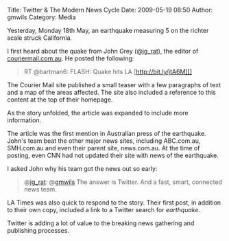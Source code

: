 Title: Twitter & The Modern News Cycle
Date: 2009-05-19 08:50
Author: gmwils
Category: Media

Yesterday, Monday 18th May, an earthquake measuring 5 on the richter
scale struck California.

I first heard about the quake from John Grey (@[jg\_rat][]), the editor
of [couriermail.com.au][]. He posted the following:

> RT @bartman6: FLASH: Quake hits LA [http://bit.ly/jtA6M][]

The Courier Mail site published a small teaser with a few paragraphs of
text and a map of the areas affected. The site also included a reference
to this content at the top of their homepage.

As the story unfolded, the article was expanded to include more
information.

The article was the first mention in Australian press of the earthquake.
John's team beat the other major news sites, including ABC.com.au,
SMH.com.au and even their parent site, news.com.au. At the time of
posting, even CNN had not updated their site with news of the
earthquake.

I asked John why his team got the news out so early:

> @[jg\_rat][]: @[gmwils][] The answer is Twitter. And a fast, smart,
> connected news team.

LA Times was also quick to respond to the story. Their first post, in
addition to their own copy, included a link to a Twitter search for
*earthquake*.

Twitter is adding a lot of value to the breaking news gathering and
publishing processes.

  [jg\_rat]: http://twitter.com/jg_rat
  [couriermail.com.au]: http://www.news.com.au/couriermail/
  [http://bit.ly/jtA6M]: http://bit.ly/jtA6M
  [gmwils]: http://twitter.com/gmwils
